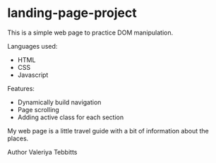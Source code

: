 # landing-page-project
This is a simple web page to practice DOM manipulation. 

Languages used: 
* HTML
* CSS
* Javascript

Features:
* Dynamically build navigation
* Page scrolling
* Adding active class for each section

My web page is a little travel guide with a bit of information about the places.

Author Valeriya Tebbitts
